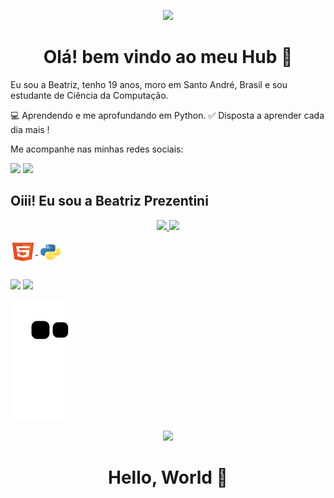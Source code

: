 <p align="center">
  <img src="https://media.giphy.com/media/7FrOU9tPbgAZtxV5mb/source.gif?cid=ecf05e47mqlagk5fk6qw29dbyrlzsnr76d7rrakr0zbkbbk6&rid=source.gif&ct=g">
</p>
<h1 align="center">Olá! bem vindo ao meu Hub 🚀</h1>

Eu sou a Beatriz, tenho 19 anos, moro em Santo André, Brasil e sou estudante de Ciência da Computação.

💻  Aprendendo e me aprofundando em Python.
✅  Disposta a aprender cada dia mais !

Me acompanhe nas minhas redes sociais:

 <a href="https://instagram.com/beatrizprezentini" target="_blank"><img src="https://img.shields.io/badge/-Instagram-%23E4405F?style=for-the-badge&logo=instagram&logoColor=white" target="_blank"></a>
  <a href = "beatriz_prezentini@hotmail.com"><img src="https://img.shields.io/badge/-Gmail-%23333?style=for-the-badge&logo=gmail&logoColor=white" target="_blank"></a>
  
## Oiii! Eu sou a Beatriz Prezentini
<div align="center">
  <a href="https://github.com/prezentini">
  <img height="180em" src="https://github-readme-stats.vercel.app/api?username=prezentini&show_icons=true&theme=dracula&include_all_commits=true&count_private=true"/>
  <img height="180em" src="https://github-readme-stats.vercel.app/api/top-langs/?username=prezentini&layout=compact&langs_count=7&theme=dracula"/>
</div>
<div style="display: inline_block"><br>
  
  <img align="center" alt="Bia-HTML" height="30" width="40" src="https://raw.githubusercontent.com/devicons/devicon/master/icons/html5/html5-original.svg">
  <img align="center" alt="Bia-Python" height="30" width="40" src="https://raw.githubusercontent.com/devicons/devicon/master/icons/python/python-original.svg">
   

  
  ##
 
<div> 
  
  <a href="https://instagram.com/beatrizprezentini" target="_blank"><img src="https://img.shields.io/badge/-Instagram-%23E4405F?style=for-the-badge&logo=instagram&logoColor=white" target="_blank"></a>
  <a href = "beatriz_prezentini@hotmail.com"><img src="https://img.shields.io/badge/-Gmail-%23333?style=for-the-badge&logo=gmail&logoColor=white" target="_blank"></a>
  
 
  ![Snake animation](https://github.com/rafaballerini/rafaballerini/blob/output/github-contribution-grid-snake.svg)
 
</div>
 
 <p align="center">
  <img src="https://media.giphy.com/media/Ken6Yg5n7bYStW4JYB/giphy.gif">
</p>
<h1 align="center">Hello, World 🚀</h1>

